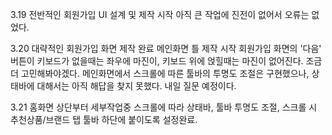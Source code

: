3.19 전반적인 회원가입 UI 설계 및 제작 시작 아직 큰 작업에 진전이 없어서 오류는 없었다.

3.20 대략적인 회원가입 화면 제작 완료 메인화면 틀 제작 시작 회원가입 화면의 '다음' 버튼이 키보드가 없을때는 좌우에 마진이, 키보드 위에 얹힐때는 마진이 없어진다. 조금 더 고민해봐야겠다. 메인화면에서 스크롤에 따른 툴바의 투명도 조절은 구현했으나, 상태바에 대해서는 아직 해답을 찾지 못했다. 내일 질문 예정이다.

3.21 홈화면 상단부터 세부작업중 스크롤에 따라 상태바, 툴바 투명도 조절, 스크롤 시 추천상품/브랜드 탭 툴바 하단에 붙이도록 설정완료.